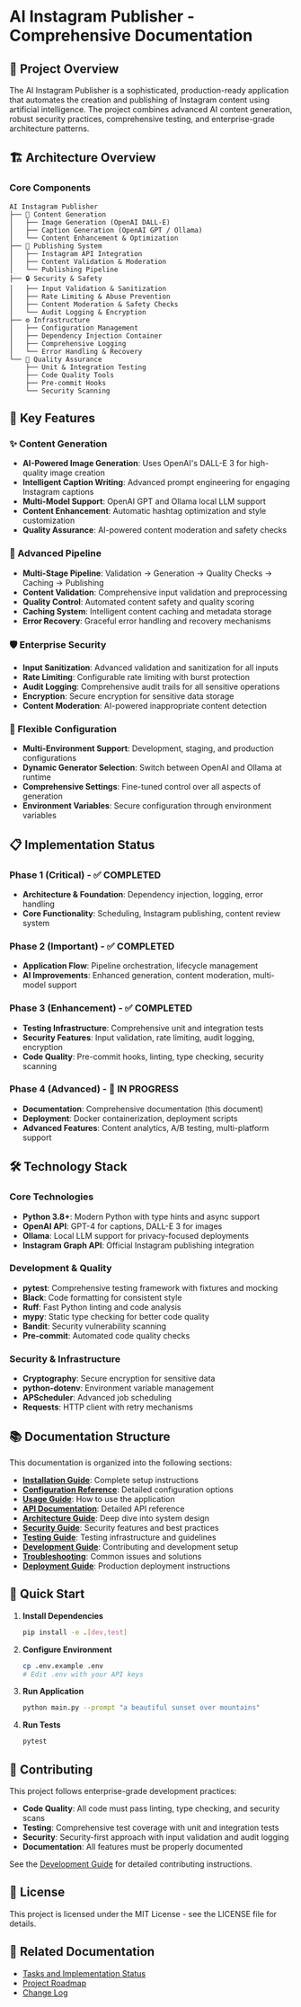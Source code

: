 # AI Instagram Publisher - Comprehensive Documentation

## 🎯 Project Overview

The AI Instagram Publisher is a sophisticated, production-ready application that automates the creation and publishing of Instagram content using artificial intelligence. The project combines advanced AI content generation, robust security practices, comprehensive testing, and enterprise-grade architecture patterns.

## 🏗️ Architecture Overview

### Core Components

```
AI Instagram Publisher
├── 🧠 Content Generation
│   ├── Image Generation (OpenAI DALL-E)
│   ├── Caption Generation (OpenAI GPT / Ollama)
│   └── Content Enhancement & Optimization
├── 📱 Publishing System
│   ├── Instagram API Integration
│   ├── Content Validation & Moderation
│   └── Publishing Pipeline
├── 🔒 Security & Safety
│   ├── Input Validation & Sanitization
│   ├── Rate Limiting & Abuse Prevention
│   ├── Content Moderation & Safety Checks
│   └── Audit Logging & Encryption
├── ⚙️ Infrastructure
│   ├── Configuration Management
│   ├── Dependency Injection Container
│   ├── Comprehensive Logging
│   └── Error Handling & Recovery
└── 🧪 Quality Assurance
    ├── Unit & Integration Testing
    ├── Code Quality Tools
    ├── Pre-commit Hooks
    └── Security Scanning
```

## 🚀 Key Features

### ✨ Content Generation
- **AI-Powered Image Generation**: Uses OpenAI's DALL-E 3 for high-quality image creation
- **Intelligent Caption Writing**: Advanced prompt engineering for engaging Instagram captions
- **Multi-Model Support**: OpenAI GPT and Ollama local LLM support
- **Content Enhancement**: Automatic hashtag optimization and style customization
- **Quality Assurance**: AI-powered content moderation and safety checks

### 🔧 Advanced Pipeline
- **Multi-Stage Pipeline**: Validation → Generation → Quality Checks → Caching → Publishing
- **Content Validation**: Comprehensive input validation and preprocessing
- **Quality Control**: Automated content safety and quality scoring
- **Caching System**: Intelligent content caching and metadata storage
- **Error Recovery**: Graceful error handling and recovery mechanisms

### 🛡️ Enterprise Security
- **Input Sanitization**: Advanced validation and sanitization for all inputs
- **Rate Limiting**: Configurable rate limiting with burst protection
- **Audit Logging**: Comprehensive audit trails for all sensitive operations
- **Encryption**: Secure encryption for sensitive data storage
- **Content Moderation**: AI-powered inappropriate content detection

### 🔄 Flexible Configuration
- **Multi-Environment Support**: Development, staging, and production configurations
- **Dynamic Generator Selection**: Switch between OpenAI and Ollama at runtime
- **Comprehensive Settings**: Fine-tuned control over all aspects of generation
- **Environment Variables**: Secure configuration through environment variables

## 📋 Implementation Status

### Phase 1 (Critical) - ✅ COMPLETED
- **Architecture & Foundation**: Dependency injection, logging, error handling
- **Core Functionality**: Scheduling, Instagram publishing, content review system

### Phase 2 (Important) - ✅ COMPLETED  
- **Application Flow**: Pipeline orchestration, lifecycle management
- **AI Improvements**: Enhanced generation, content moderation, multi-model support

### Phase 3 (Enhancement) - ✅ COMPLETED
- **Testing Infrastructure**: Comprehensive unit and integration tests
- **Security Features**: Input validation, rate limiting, audit logging, encryption
- **Code Quality**: Pre-commit hooks, linting, type checking, security scanning

### Phase 4 (Advanced) - 🚧 IN PROGRESS
- **Documentation**: Comprehensive documentation (this document)
- **Deployment**: Docker containerization, deployment scripts
- **Advanced Features**: Content analytics, A/B testing, multi-platform support

## 🛠️ Technology Stack

### Core Technologies
- **Python 3.8+**: Modern Python with type hints and async support
- **OpenAI API**: GPT-4 for captions, DALL-E 3 for images
- **Ollama**: Local LLM support for privacy-focused deployments
- **Instagram Graph API**: Official Instagram publishing integration

### Development & Quality
- **pytest**: Comprehensive testing framework with fixtures and mocking
- **Black**: Code formatting for consistent style
- **Ruff**: Fast Python linting and code analysis
- **mypy**: Static type checking for better code quality
- **Bandit**: Security vulnerability scanning
- **Pre-commit**: Automated code quality checks

### Security & Infrastructure
- **Cryptography**: Secure encryption for sensitive data
- **python-dotenv**: Environment variable management
- **APScheduler**: Advanced job scheduling
- **Requests**: HTTP client with retry mechanisms

## 📚 Documentation Structure

This documentation is organized into the following sections:

- **[Installation Guide](installation.md)**: Complete setup instructions
- **[Configuration Reference](configuration.md)**: Detailed configuration options
- **[Usage Guide](usage.md)**: How to use the application
- **[API Documentation](api.md)**: Detailed API reference
- **[Architecture Guide](architecture.md)**: Deep dive into system design
- **[Security Guide](security.md)**: Security features and best practices
- **[Testing Guide](testing.md)**: Testing infrastructure and guidelines
- **[Development Guide](development.md)**: Contributing and development setup
- **[Troubleshooting](troubleshooting.md)**: Common issues and solutions
- **[Deployment Guide](deployment.md)**: Production deployment instructions

## 🎯 Quick Start

1. **Install Dependencies**
   ```bash
   pip install -e .[dev,test]
   ```

2. **Configure Environment**
   ```bash
   cp .env.example .env
   # Edit .env with your API keys
   ```

3. **Run Application**
   ```bash
   python main.py --prompt "a beautiful sunset over mountains"
   ```

4. **Run Tests**
   ```bash
   pytest
   ```

## 🤝 Contributing

This project follows enterprise-grade development practices:

- **Code Quality**: All code must pass linting, type checking, and security scans
- **Testing**: Comprehensive test coverage with unit and integration tests
- **Security**: Security-first approach with input validation and audit logging
- **Documentation**: All features must be properly documented

See the [Development Guide](development.md) for detailed contributing instructions.

## 📄 License

This project is licensed under the MIT License - see the LICENSE file for details.

## 🔗 Related Documentation

- [Tasks and Implementation Status](tasks.md)
- [Project Roadmap](roadmap.md)
- [Change Log](changelog.md)